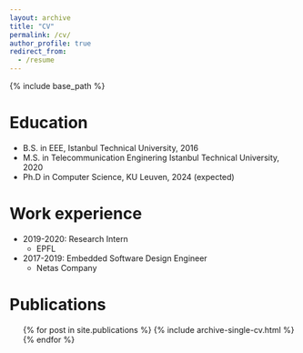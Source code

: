 ```yaml
---
layout: archive
title: "CV"
permalink: /cv/
author_profile: true
redirect_from:
  - /resume
---
```


{% include base_path %}

Education
======
* B.S. in EEE, Istanbul Technical University, 2016
* M.S. in Telecommunication Enginering Istanbul Technical University, 2020
* Ph.D in Computer Science, KU Leuven, 2024 (expected)

Work experience
======
* 2019-2020: Research Intern
  * EPFL
* 2017-2019: Embedded Software Design Engineer
  * Netas Company
 

Publications
======
  <ul>{% for post in site.publications %}
    {% include archive-single-cv.html %}
  {% endfor %}</ul>
  
 
